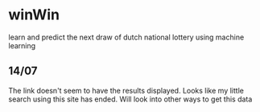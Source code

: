 # winWin
learn and predict the next draw of dutch national lottery using machine learning

## 14/07
The link doesn't seem to have the results displayed. Looks like my little search using this site has ended. Will look into other ways to get this data
